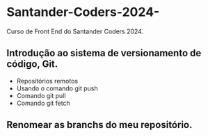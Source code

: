 # Santander-Coders-2024-
Curso de Front End do Santander Coders 2024.
## Introdução ao sistema de versionamento de código, Git.

* Repositórios remotos
* Usando o comando git push
* Comando git pull
* Comando git fetch
## Renomear as branchs do meu repositório.